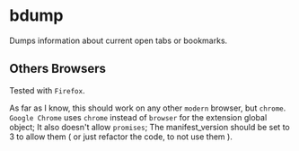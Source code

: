 # bdump

Dumps information about current open tabs or bookmarks.

## Others Browsers

Tested with `Firefox`.

As far as I know, this should work on any other `modern` browser, but `chrome`.
`Google Chrome` uses `chrome` instead of `browser` for the extension global
object; It also doesn't allow `promises`; The manifest_version should be set
to 3 to allow them ( or just refactor the code, to not use them ).
